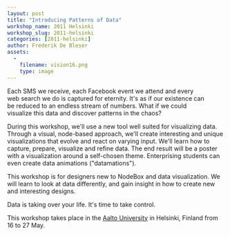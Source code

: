```yaml
---
layout: post
title: "Introducing Patterns of Data"
workshop_name: 2011 Helsinki
workshop_slug: 2011-helsinki
categories: [2011-helsinki]
author: Frederik De Bleser
assets:
  -
    filename: vision16.png
    type: image
---
```

Each SMS we receive, each Facebook event we attend and every web search we do is captured for eternity. It's as if our existence can be reduced to an endless stream of numbers. What if we could visualize this data and discover patterns in the chaos?

During this workshop, we'll use a new tool well suited for visualizing data. Through a visual, node-based approach, we'll create interesting and unique visualizations that evolve and react on varying input. We'll learn how to capture, prepare, visualize and refine data. The end result will be a poster with a visualization around a self-chosen theme. Enterprising students can even create data animations ("datamations").

This workshop is for designers new to NodeBox and data visualization. We will learn to look at data differently, and gain insight in how to create new and interesting designs.

Data is taking over your life. It's time to take control.

This workshop takes place in the <a href="http://www.aalto.fi/en/">Aalto University</a> in Helsinki, Finland from 16 to 27 May.

&nbsp;
